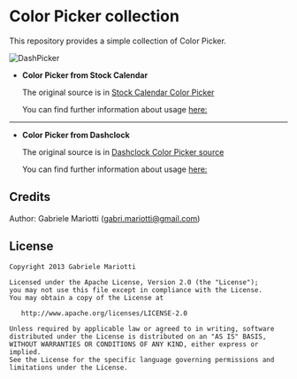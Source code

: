 # Color Picker collection

This repository provides a simple collection of Color Picker.

![DashPicker](https://github.com/gabrielemariotti/colorpickercollection/raw/master/ColorPicker/images/allscreen.png)

* **Color Picker from Stock Calendar**
 
  The original source is in [Stock Calendar Color Picker](https://android.googlesource.com/platform/frameworks/opt/colorpicker/)

  You can find further information about usage
[here:](https://github.com/gabrielemariotti/colorpickercollection/tree/master/ColorPicker/README_CALENDAR.md)

---

* **Color Picker from Dashclock**
 
   The original source is in 
[Dashclock Color Picker source](https://code.google.com/p/dashclock/source/browse/main/src/main/java/com/google/android/apps/dashclock/configuration/ColorPreference.java)

   You can find further information about usage
[here:](https://github.com/gabrielemariotti/colorpickercollection/tree/master/ColorPicker/README_DASH.md)


Credits
-------

Author: Gabriele Mariotti (gabri.mariotti@gmail.com)

License
-------

    Copyright 2013 Gabriele Mariotti

    Licensed under the Apache License, Version 2.0 (the "License");
    you may not use this file except in compliance with the License.
    You may obtain a copy of the License at

       http://www.apache.org/licenses/LICENSE-2.0

    Unless required by applicable law or agreed to in writing, software
    distributed under the License is distributed on an "AS IS" BASIS,
    WITHOUT WARRANTIES OR CONDITIONS OF ANY KIND, either express or implied.
    See the License for the specific language governing permissions and
    limitations under the License.
    
